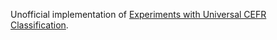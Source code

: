 Unofficial implementation of [Experiments with Universal CEFR Classification](https://aclanthology.org/W18-0515.pdf).
